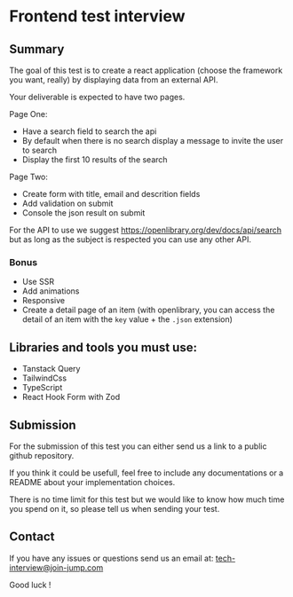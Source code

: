 # Frontend test interview

## Summary

The goal of this test is to create a react application (choose the framework you want, really) by displaying data from an external API.

Your deliverable is expected to have two pages.

Page One:
- Have a search field to search the api
- By default when there is no search display a message to invite the user to search
- Display the first 10 results of the search

Page Two:
- Create form with title, email and descrition fields
- Add validation on submit
- Console the json result on submit

For the API to use we suggest https://openlibrary.org/dev/docs/api/search but as long as the subject is respected you can use any other API.

### Bonus

- Use SSR
- Add animations
- Responsive
- Create a detail page of an item (with openlibrary, you can access the detail of an item with the `key` value + the `.json` extension)

## Libraries and tools you must use:

- Tanstack Query
- TailwindCss
- TypeScript
- React Hook Form with Zod

## Submission

For the submission of this test you can either send us a link to a public github repository.

If you think it could be usefull, feel free to include any documentations or a README about your implementation choices.

There is no time limit for this test but we would like to know how much time you spend on it, so please tell us when sending your test.

## Contact

If you have any issues or questions send us an email at: tech-interview@join-jump.com

Good luck !

